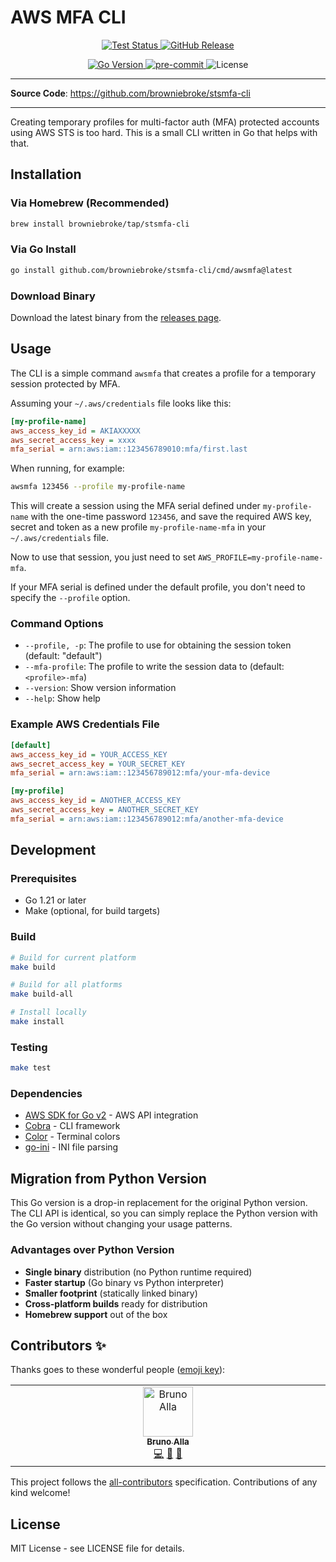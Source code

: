 # AWS MFA CLI

<p align="center">
  <a href="https://github.com/browniebroke/stsmfa-cli/actions/workflows/test.yml?query=branch%3Amain">
    <img src="https://img.shields.io/github/actions/workflow/status/browniebroke/stsmfa-cli/test.yml?branch=main&label=Tests&logo=github&style=flat-square" alt="Test Status" >
  </a>
  <a href="https://github.com/browniebroke/stsmfa-cli/releases">
    <img src="https://img.shields.io/github/v/release/browniebroke/stsmfa-cli?logo=github&style=flat-square" alt="GitHub Release">
  </a>
</p>
<p align="center">
  <a href="https://golang.org/">
    <img src="https://img.shields.io/badge/Go-1.21+-00ADD8?style=flat-square&logo=go" alt="Go Version">
  </a>
  <a href="https://github.com/pre-commit/pre-commit">
    <img src="https://img.shields.io/badge/pre--commit-enabled-brightgreen?logo=pre-commit&logoColor=white&style=flat-square" alt="pre-commit">
  </a>
  <img src="https://img.shields.io/github/license/browniebroke/stsmfa-cli?style=flat-square" alt="License">
</p>

---

**Source Code**: <a href="https://github.com/browniebroke/stsmfa-cli" target="_blank">https://github.com/browniebroke/stsmfa-cli </a>

---

Creating temporary profiles for multi-factor auth (MFA) protected accounts using AWS STS is too hard. This is a small CLI written in Go that helps with that.

## Installation

### Via Homebrew (Recommended)

```bash
brew install browniebroke/tap/stsmfa-cli
```

### Via Go Install

```bash
go install github.com/browniebroke/stsmfa-cli/cmd/awsmfa@latest
```

### Download Binary

Download the latest binary from the [releases page](https://github.com/browniebroke/stsmfa-cli/releases).

## Usage

The CLI is a simple command `awsmfa` that creates a profile for a temporary session protected by MFA.

Assuming your `~/.aws/credentials` file looks like this:

```ini
[my-profile-name]
aws_access_key_id = AKIAXXXXX
aws_secret_access_key = xxxx
mfa_serial = arn:aws:iam::123456789010:mfa/first.last
```

When running, for example:

```bash
awsmfa 123456 --profile my-profile-name
```

This will create a session using the MFA serial defined under `my-profile-name` with the one-time password `123456`, and save the required AWS key, secret and token as a new profile `my-profile-name-mfa` in your `~/.aws/credentials` file.

Now to use that session, you just need to set `AWS_PROFILE=my-profile-name-mfa`.

If your MFA serial is defined under the default profile, you don't need to specify the `--profile` option.

### Command Options

- `--profile, -p`: The profile to use for obtaining the session token (default: "default")
- `--mfa-profile`: The profile to write the session data to (default: `<profile>-mfa`)
- `--version`: Show version information
- `--help`: Show help

### Example AWS Credentials File

```ini
[default]
aws_access_key_id = YOUR_ACCESS_KEY
aws_secret_access_key = YOUR_SECRET_KEY
mfa_serial = arn:aws:iam::123456789012:mfa/your-mfa-device

[my-profile]
aws_access_key_id = ANOTHER_ACCESS_KEY
aws_secret_access_key = ANOTHER_SECRET_KEY
mfa_serial = arn:aws:iam::123456789012:mfa/another-mfa-device
```

## Development

### Prerequisites

- Go 1.21 or later
- Make (optional, for build targets)

### Build

```bash
# Build for current platform
make build

# Build for all platforms
make build-all

# Install locally
make install
```

### Testing

```bash
make test
```

### Dependencies

- [AWS SDK for Go v2](https://github.com/aws/aws-sdk-go-v2) - AWS API integration
- [Cobra](https://github.com/spf13/cobra) - CLI framework
- [Color](https://github.com/fatih/color) - Terminal colors
- [go-ini](https://github.com/go-ini/ini) - INI file parsing

## Migration from Python Version

This Go version is a drop-in replacement for the original Python version. The CLI API is identical, so you can simply replace the Python version with the Go version without changing your usage patterns.

### Advantages over Python Version

- **Single binary** distribution (no Python runtime required)
- **Faster startup** (Go binary vs Python interpreter)
- **Smaller footprint** (statically linked binary)
- **Cross-platform builds** ready for distribution
- **Homebrew support** out of the box

## Contributors ✨

Thanks goes to these wonderful people ([emoji key](https://allcontributors.org/docs/en/emoji-key)):

<!-- prettier-ignore-start -->
<!-- ALL-CONTRIBUTORS-LIST:START - Do not remove or modify this section -->
<!-- prettier-ignore-start -->
<!-- markdownlint-disable -->
<table>
  <tbody>
    <tr>
      <td align="center" valign="top" width="14.28%"><a href="https://browniebroke.com/"><img src="https://avatars.githubusercontent.com/u/861044?v=4?s=80" width="80px;" alt="Bruno Alla"/><br /><sub><b>Bruno Alla</b></sub></a><br /><a href="https://github.com/browniebroke/stsmfa-cli/commits?author=browniebroke" title="Code">💻</a> <a href="#ideas-browniebroke" title="Ideas, Planning, & Feedback">🤔</a> <a href="https://github.com/browniebroke/stsmfa-cli/commits?author=browniebroke" title="Documentation">📖</a></td>
    </tr>
  </tbody>
</table>

<!-- markdownlint-restore -->
<!-- prettier-ignore-end -->

<!-- ALL-CONTRIBUTORS-LIST:END -->
<!-- prettier-ignore-end -->

This project follows the [all-contributors](https://github.com/all-contributors/all-contributors) specification. Contributions of any kind welcome!

## License

MIT License - see LICENSE file for details.
